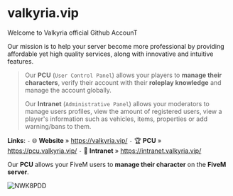 # valkyria.vip


Welcome to Valkyria official Github AccounT

Our mission is to help your server become more professional by providing affordable yet high quality services, along with innovative and intuitive features. 
> Our **PCU** (`User Control Panel`) allows your players to **manage their characters**, verify their account with their **roleplay knowledge** and manage the account globally.
> 
> Our **Intranet** (`Administrative Panel`) allows your moderators to manage users profiles, view the amount of registered users, view a player's information such as vehicles, items, properties or add warning/bans to them.

**Links**:
`-` 🌐 **Website** » https://valkyria.vip/
`-` 🏆 **PCU** » https://pcu.valkyria.vip/
`-` 📱 **Intranet** » https://intranet.valkyria.vip/

Our **PCU** allows your FiveM users to **manage their character** on the __FiveM server__.

![NWK8PDD](https://user-images.githubusercontent.com/63927415/202921814-b59824db-d212-4b57-808c-b3dd6e9bb41a.png)

